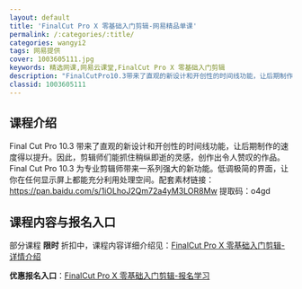 ```yaml
---
layout: default
title: 'FinalCut Pro X 零基础入门剪辑-网易精品单课'
permalink: /:categories/:title/
categories: wangyi2
tags: 网易提供
cover: 1003605111.jpg
keywords: 精选网课,网易云课堂,FinalCut Pro X 零基础入门剪辑
description: "FinalCutPro10.3带来了直观的新设计和开创性的时间线功能，让后期制作的速度得以提升。因此，剪辑师们能抓住稍纵即逝的灵感，创作出令人赞叹的作品。FinalCutPro10.3为专业"
classid: 1003605111
---
```


## 课程介绍

Final Cut Pro 10.3 带来了直观的新设计和开创性的时间线功能，让后期制作的速度得以提升。因此，剪辑师们能抓住稍纵即逝的灵感，创作出令人赞叹的作品。Final Cut Pro 10.3 为专业剪辑师带来一系列强大的新功能。低调极简的界面，让你在任何显示屏上都能充分利用处理空间。配套素材链接：https://pan.baidu.com/s/1iOLhoJ2Qm72a4yM3LOR8Mw 
提取码：o4gd

## 课程内容与报名入口

部分课程 **限时** 折扣中，课程内容详细介绍见：[FinalCut Pro X 零基础入门剪辑-详情介绍](https://study.163.com/course/introduction/1003605111.htm?share=1&shareId=1025206652&utm_campaign=share&utm_medium=iphoneShare&utm_source=&utm_u=1025206652)

**优惠报名入口**：[FinalCut Pro X 零基础入门剪辑-报名学习](https://study.163.com/course/introduction/1003605111.htm?share=1&shareId=1025206652&utm_campaign=share&utm_medium=iphoneShare&utm_source=&utm_u=1025206652)

